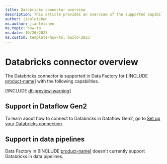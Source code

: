```yaml
---
title: Databricks connector overview
description: This article provides an overview of the supported capabilities of the Databricks connector.
author: jianleishen
ms.author: jianleishen
ms.topic: how-to
ms.date: 10/26/2023
ms.custom: template-how-to, build-2023
---
```


# Databricks connector overview

The Databricks connector is supported in Data Factory for [!INCLUDE [product-name](../includes/product-name.md)] with the following capabilities.

[!INCLUDE [df-preview-warning](includes/data-factory-preview-warning.md)]

## Support in Dataflow Gen2

To learn about how to connect to Databricks in Dataflow Gen2, go to [Set up your Databricks connection](connector-databricks.md).

## Support in data pipelines

Data Factory in [!INCLUDE [product-name](../includes/product-name.md)] doesn't currently support Databricks in data pipelines.

